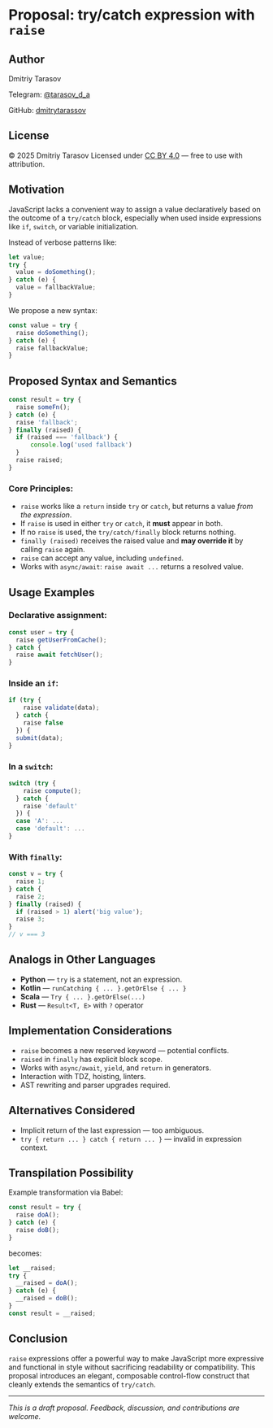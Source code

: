 # Proposal: try/catch expression with `raise`

## Author

Dmitriy Tarasov

Telegram: [@tarasov_d_a](https://t.me/tarasov_d_a)

GitHub: [dmitrytarassov](https://github.com/dmitrytarassov)

## License

© 2025 Dmitriy Tarasov
Licensed under [CC BY 4.0](https://creativecommons.org/licenses/by/4.0/) — free to use with attribution.

## Motivation

JavaScript lacks a convenient way to assign a value declaratively based on the outcome of a `try/catch` block, especially when used inside expressions like `if`, `switch`, or variable initialization.

Instead of verbose patterns like:

```js
let value;
try {
  value = doSomething();
} catch (e) {
  value = fallbackValue;
}
```

We propose a new syntax:

```js
const value = try {
  raise doSomething();
} catch (e) {
  raise fallbackValue;
}
```

## Proposed Syntax and Semantics

```js
const result = try {
  raise someFn();
} catch (e) {
  raise 'fallback';
} finally (raised) {
  if (raised === 'fallback') {
      console.log('used fallback')
  }
  raise raised;
}
```

### Core Principles:

* `raise` works like a `return` inside `try` or `catch`, but returns a value *from the expression*.
* If `raise` is used in either `try` or `catch`, it **must** appear in both.
* If no `raise` is used, the `try/catch/finally` block returns nothing.
* `finally (raised)` receives the raised value and **may override it** by calling `raise` again.
* `raise` can accept any value, including `undefined`.
* Works with `async/await`: `raise await ...` returns a resolved value.

## Usage Examples

### Declarative assignment:

```js
const user = try {
  raise getUserFromCache();
} catch {
  raise await fetchUser();
}
```

### Inside an `if`:

```js
if (try {
    raise validate(data);
  } catch {
    raise false
  }) {
  submit(data);
}
```

### In a `switch`:

```js
switch (try {
    raise compute();
  } catch {
    raise 'default'
  }) {
  case 'A': ...
  case 'default': ...
}
```

### With `finally`:

```js
const v = try {
  raise 1;
} catch {
  raise 2;
} finally (raised) {
  if (raised > 1) alert('big value');
  raise 3;
}
// v === 3
```

## Analogs in Other Languages

* **Python** — `try` is a statement, not an expression.
* **Kotlin** — `runCatching { ... }.getOrElse { ... }`
* **Scala** — `Try { ... }.getOrElse(...)`
* **Rust** — `Result<T, E>` with `?` operator

## Implementation Considerations

* `raise` becomes a new reserved keyword — potential conflicts.
* `raised` in `finally` has explicit block scope.
* Works with `async/await`, `yield`, and `return` in generators.
* Interaction with TDZ, hoisting, linters.
* AST rewriting and parser upgrades required.

## Alternatives Considered

* Implicit return of the last expression — too ambiguous.
* `try { return ... } catch { return ... }` — invalid in expression context.

## Transpilation Possibility

Example transformation via Babel:

```js
const result = try {
  raise doA();
} catch (e) {
  raise doB();
}
```

becomes:

```js
let __raised;
try {
  __raised = doA();
} catch (e) {
  __raised = doB();
}
const result = __raised;
```

## Conclusion

`raise` expressions offer a powerful way to make JavaScript more expressive and functional in style without sacrificing readability or compatibility. This proposal introduces an elegant, composable control-flow construct that cleanly extends the semantics of `try/catch`.

---

*This is a draft proposal. Feedback, discussion, and contributions are welcome.*
